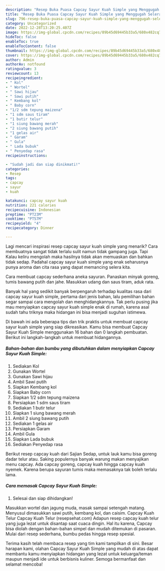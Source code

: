 ```yaml
---
description: "Resep Buka Puasa Capcay Sayur Kuah Simple yang Menggugah Selera"
title: "Resep Buka Puasa Capcay Sayur Kuah Simple yang Menggugah Selera"
slug: 796-resep-buka-puasa-capcay-sayur-kuah-simple-yang-menggugah-selera
category: Uncategorized
date: 2022-12-28T13:20:25.407Z
image: https://img-global.cpcdn.com/recipes/89b45d69445b33a5/680x482cq70/capcay-sayur-kuah-simple-foto-resep-utama.jpg
hideToc: false
enableToc: true
enableTocContent: false
thumbnail: https://img-global.cpcdn.com/recipes/89b45d69445b33a5/680x482cq70/capcay-sayur-kuah-simple-foto-resep-utama.jpg
cover: https://img-global.cpcdn.com/recipes/89b45d69445b33a5/680x482cq70/capcay-sayur-kuah-simple-foto-resep-utama.jpg
author: Admin
authorAv: notfound
ratingvalue: 3
reviewcount: 13
recipeingredient:
- " Kol"
- " Wortel"
- " Sawi hijau"
- " Sawi putih"
- " Kembang kol"
- " Baby corn"
- "1/2 sdm tepung maizena"
- "1 sdm saus tiram"
- "1 butir telur"
- "1 siung bawang merah"
- "2 siung bawang putih"
- "1 gelas air"
- " Garam"
- " Gula"
- " Lada bubuk"
- " Penyedap rasa"
recipeinstructions:

- "Sudah jadi dan siap dinikmati!"
categories:
- Resep
tags:
- capcay
- sayur
- kuah

katakunci: capcay sayur kuah 
nutrition: 221 calories
recipecuisine: Indonesian
preptime: "PT23M"
cooktime: "PT57M"
recipeyield: "4"
recipecategory: Dinner

---
```



Lagi mencari inspirasi resep capcay sayur kuah simple yang menarik? Cara membuatnya sangat tidak terlalu sulit namun tidak gampang juga. Tapi Kalau keliru mengolah maka hasilnya tidak akan memuaskan dan bahkan tidak sedap. Padahal capcay sayur kuah simple yang enak seharusnya punya aroma dan cita rasa yang dapat memancing selera kita.


Cara membuat capcay sederhana aneka sayuran. Panaskan minyak goreng, tumis bawang putih dan jahe. Masukkan udang dan saus tiram, aduk rata.

Banyak hal yang sedikit banyak berpengaruh terhadap kualitas rasa dari capcay sayur kuah simple, pertama dari jenis bahan, lalu pemilihan bahan segar sampai cara mengolah dan menghidangkannya. Tak perlu pusing jika mau menyiapkan capcay sayur kuah simple enak di rumah, karena asal sudah tahu triknya maka hidangan ini bisa menjadi suguhan istimewa.


Di bawah ini ada beberapa tips dan trik praktis untuk membuat capcay sayur kuah simple yang siap dikreasikan. Kamu bisa membuat Capcay Sayur Kuah Simple menggunakan 16 bahan dan 0 langkah pembuatan. Berikut ini langkah-langkah untuk membuat hidangannya.

<!--inarticleads1-->

##### Bahan-bahan dan bumbu yang dibutuhkan dalam menyiapkan Capcay Sayur Kuah Simple:

1. Sediakan  Kol
1. Gunakan  Wortel
1. Gunakan  Sawi hijau
1. Ambil  Sawi putih
1. Siapkan  Kembang kol
1. Siapkan  Baby corn
1. Siapkan 1/2 sdm tepung maizena
1. Persiapkan 1 sdm saus tiram
1. Sediakan 1 butir telur
1. Siapkan 1 siung bawang merah
1. Ambil 2 siung bawang putih
1. Sediakan 1 gelas air
1. Persiapkan  Garam
1. Ambil  Gula
1. Siapkan  Lada bubuk
1. Sediakan  Penyedap rasa


Berikut resep capcay kuah dari Sajian Sedap, untuk lauk kamu bisa goreng dadar telur atau. Saking populernya banyak warung makan menyajikan menu capcay. Ada capcay goreng, capcay kuah hingga capcay kuah nyemek. Karena berupa sayuran tumis maka memasaknya tak boleh terlalu lama. 

<!--inarticleads2-->

##### Cara memasak Capcay Sayur Kuah Simple:


1. Selesai dan siap dihidangkan!

Masukkan wortel dan jagung muda, masak sampai setengah matang. Menyusul dimasukkan sawi putih, kembang kol, dan caisim. Capcay Kuah Telur Capcay Kuah Telur (resepsehat.com) Adapun resep capcay kuah telur yang juga lezat untuk disantap saat cuaca dingin. Hal itu karena, Capcay bisa diolah dengan bahan-bahan simpel dan mudah ditemukan di pasaran. Mulai dari resep sederhana, bumbu pedas hingga resep spesial. 

Terima kasih telah membaca resep yang tim kami tampilkan di sini. Besar harapan kami, olahan Capcay Sayur Kuah Simple yang mudah di atas dapat membantu kamu menyiapkan hidangan yang lezat untuk keluarga/teman maupun menjadi ide untuk berbisnis kuliner. Semoga bermanfaat dan selamat mencoba!
